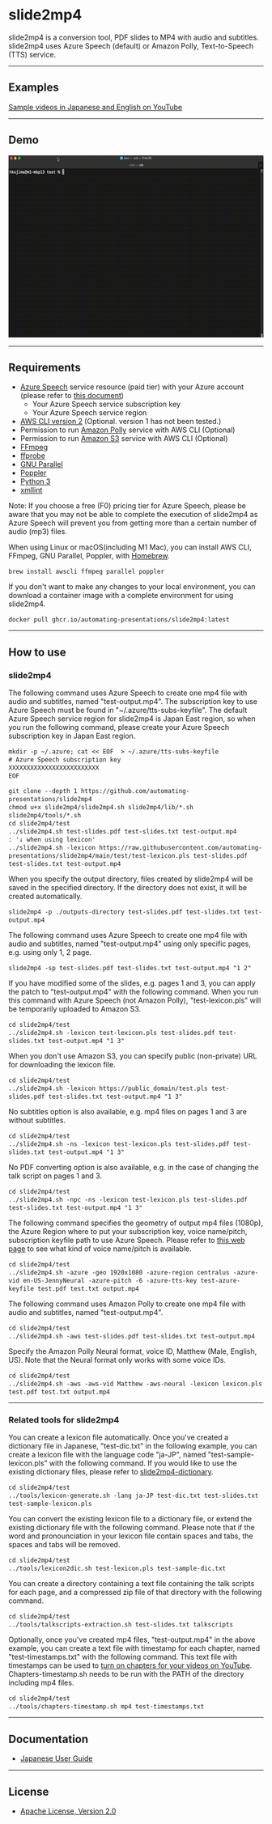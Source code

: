 # slide2mp4

slide2mp4 is a conversion tool, PDF slides to MP4 with audio and subtitles.   
slide2mp4 uses Azure Speech (default) or Amazon Polly, Text-to-Speech (TTS) service.

----
## Examples
[Sample videos in Japanese and English on YouTube](https://www.youtube.com/playlist?list=PL4IvAXW0drR0TLFEuUOZNA26PBe9W4LJF)

----
## Demo
<img src="demo/slide2mp4-demo.gif" width="640" height="360">

----
## Requirements

 - [Azure Speech](https://azure.microsoft.com/en-us/services/cognitive-services/text-to-speech/#overview) service resource (paid tier) with your Azure account (please refer to [this document](https://docs.microsoft.com/en-us/azure/cognitive-services/speech-service/overview#create-the-azure-resource))
   - Your Azure Speech service subscription key
   - Your Azure Speech service region
 - [AWS CLI version 2](https://docs.aws.amazon.com/cli/latest/userguide/install-cliv2.html) (Optional. version 1 has not been tested.)
 - Permission to run [Amazon Polly](https://docs.aws.amazon.com/polly/latest/dg/what-is.html) service with AWS CLI (Optional)
 - Permission to run [Amazon S3](https://aws.amazon.com/s3/) service with AWS CLI (Optional)
 - [FFmpeg](https://www.ffmpeg.org/)
 - [ffprobe](https://ffmpeg.org/ffprobe.html)
 - [GNU Parallel](https://www.gnu.org/software/parallel/)
 - [Poppler](https://poppler.freedesktop.org/)
 - [Python 3](https://www.python.org/)
 - [xmllint](http://xmlsoft.org/xmllint.html)

Note: If you choose a free (F0) pricing tier for Azure Speech, please be aware that you may not be able to complete the execution of slide2mp4 as Azure Speech will prevent you from getting more than a certain number of audio (mp3) files.

When using Linux or macOS(including M1 Mac), you can install AWS CLI, FFmpeg, GNU Parallel, Poppler, with [Homebrew](https://brew.sh/).

```
brew install awscli ffmpeg parallel poppler
```

If you don't want to make any changes to your local environment, you can download a container image with a complete environment for using slide2mp4.
```
docker pull ghcr.io/automating-presentations/slide2mp4:latest
```

----
## How to use

### slide2mp4

The following command uses Azure Speech to create one mp4 file with audio and subtitles, named "test-output.mp4". The subscription key to use Azure Speech must be found in "~/.azure/tts-subs-keyfile". The default Azure Speech service region for slide2mp4 is Japan East region, so when you run the following command, please create your Azure Speech subscription key in Japan East region.

```
mkdir -p ~/.azure; cat << EOF  > ~/.azure/tts-subs-keyfile
# Azure Speech subscription key
XXXXXXXXXXXXXXXXXXXXXXXXX
EOF
```
```
git clone --depth 1 https://github.com/automating-presentations/slide2mp4
chmod u+x slide2mp4/slide2mp4.sh slide2mp4/lib/*.sh slide2mp4/tools/*.sh
cd slide2mp4/test
../slide2mp4.sh test-slides.pdf test-slides.txt test-output.mp4
: '↓ when using lexicon'
../slide2mp4.sh -lexicon https://raw.githubusercontent.com/automating-presentations/slide2mp4/main/test/test-lexicon.pls test-slides.pdf test-slides.txt test-output.mp4
```

When you specify the output directory, files created by slide2mp4 will be saved in the specified directory. If the directory does not exist, it will be created automatically.
```
slide2mp4 -p ./outputs-directory test-slides.pdf test-slides.txt test-output.mp4
```

The following command uses Azure Speech to create one mp4 file with audio and subtitles, named "test-output.mp4" using only specific pages, e.g. using only 1, 2 page.
```
slide2mp4 -sp test-slides.pdf test-slides.txt test-output.mp4 "1 2"
```

If you have modified some of the slides, e.g. pages 1 and 3, you can apply the patch to "test-output.mp4" with the following command. When you run this command with Azure Speech (not Amazon Polly), "test-lexicon.pls" will be temporarily uploaded to Amazon S3.

```
cd slide2mp4/test
../slide2mp4.sh -lexicon test-lexicon.pls test-slides.pdf test-slides.txt test-output.mp4 "1 3"
```

When you don't use Amazon S3, you can specify public (non-private) URL for downloading the lexicon file.
```
cd slide2mp4/test
../slide2mp4.sh -lexicon https://public_domain/test.pls test-slides.pdf test-slides.txt test-output.mp4 "1 3"
```

No subtitles option is also available, e.g. mp4 files on pages 1 and 3 are without subtitles.
```
cd slide2mp4/test
../slide2mp4.sh -ns -lexicon test-lexicon.pls test-slides.pdf test-slides.txt test-output.mp4 "1 3"
```

No PDF converting option is also available, e.g. in the case of changing the talk script on pages 1 and 3.
```
cd slide2mp4/test
../slide2mp4.sh -npc -ns -lexicon test-lexicon.pls test-slides.pdf test-slides.txt test-output.mp4 "1 3"
```

The following command specifies the geometry of output mp4 files (1080p), the Azure Region where to put your subscription key, voice name/pitch, subscription keyfile path to use Azure Speech. Please refer to [this web page](https://azure.microsoft.com/en-us/services/cognitive-services/text-to-speech/) to see what kind of voice name/pitch is available.
```
cd slide2mp4/test
../slide2mp4.sh -azure -geo 1920x1080 -azure-region centralus -azure-vid en-US-JennyNeural -azure-pitch -6 -azure-tts-key test-azure-keyfile test.pdf test.txt output.mp4
```

The following command uses Amazon Polly to create one mp4 file with audio and subtitles, named "test-output.mp4".
```
cd slide2mp4/test
../slide2mp4.sh -aws test-slides.pdf test-slides.txt test-output.mp4
```

Specify the Amazon Polly Neural format, voice ID, Matthew (Male, English, US). Note that the Neural format only works with some voice IDs.
```
cd slide2mp4/test
../slide2mp4.sh -aws -aws-vid Matthew -aws-neural -lexicon lexicon.pls test.pdf test.txt output.mp4
```

----
### Related tools for slide2mp4

You can create a lexicon file automatically. Once you've created a dictionary file in Japanese, "test-dic.txt" in the following example, you can create a lexicon file with the language code "ja-JP", named "test-sample-lexicon.pls" with the following command. If you would like to use the existing dictionary files, please refer to [slide2mp4-dictionary](https://github.com/automating-presentations/slide2mp4-dictionary).
```
cd slide2mp4/test
../tools/lexicon-generate.sh -lang ja-JP test-dic.txt test-slides.txt test-sample-lexicon.pls
```

You can convert the existing lexicon file to a dictionary file, or extend the existing dictionary file with the following command. Please note that if the word and pronounciation in your lexicon file contain spaces and tabs, the spaces and tabs will be removed. 
```
cd slide2mp4/test
../tools/lexicon2dic.sh test-lexicon.pls test-sample-dic.txt
```

You can create a directory containing a text file containing the talk scripts for each page, and a compressed zip file of that directory with the following command.
```
cd slide2mp4/test
../tools/talkscripts-extraction.sh test-slides.txt talkscripts
```

Optionally, once you've created mp4 files, "test-output.mp4" in the above example, you can create a text file with timestamp for each chapter, named "test-timestamps.txt" with the following command. This text file with timestamps can be used to [turn on chapters for your videos on YouTube](https://support.google.com/youtube/answer/9884579?hl=en). Chapters-timestamp.sh needs to be run with the PATH of the directory including mp4 files.
```
cd slide2mp4/test
../tools/chapters-timestamp.sh mp4 test-timestamps.txt
```

----
## Documentation
 - [Japanese User Guide](https://github.com/automating-presentations/slide2mp4/blob/main/doc/userguide-ja.md)

----
## License
 - [Apache License, Version 2.0](http://www.apache.org/licenses/LICENSE-2.0)

